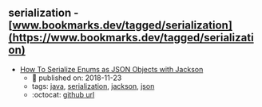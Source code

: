 serialization - [www.bookmarks.dev/tagged/serialization](https://www.bookmarks.dev/tagged/serialization)
---
* [How To Serialize Enums as JSON Objects with Jackson](https://www.baeldung.com/jackson-serialize-enums)
    * :calendar: published on: 2018-11-23
    * tags: [java](../tagged/java.md), [serialization](../tagged/serialization.md), [jackson](../tagged/jackson.md), [json](../tagged/json.md)
    * :octocat: [github url](https://github.com/eugenp/tutorials/tree/master/jackson#readme)

